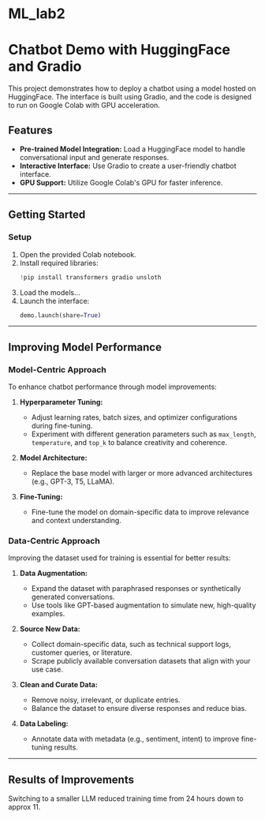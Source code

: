 # ML_lab2
# Chatbot Demo with HuggingFace and Gradio

This project demonstrates how to deploy a chatbot using a model hosted on HuggingFace. The interface is built using Gradio, and the code is designed to run on Google Colab with GPU acceleration.

## Features
- **Pre-trained Model Integration:** Load a HuggingFace model to handle conversational input and generate responses.
- **Interactive Interface:** Use Gradio to create a user-friendly chatbot interface.
- **GPU Support:** Utilize Google Colab's GPU for faster inference.

---

## Getting Started


### Setup
1. Open the provided Colab notebook.
2. Install required libraries:
   ```python
   !pip install transformers gradio unsloth
   ```
3. Load the models...
3. Launch the interface:
   ```python
   demo.launch(share=True)
   ```

---

## Improving Model Performance

### **Model-Centric Approach**
To enhance chatbot performance through model improvements:
1. **Hyperparameter Tuning:**
   - Adjust learning rates, batch sizes, and optimizer configurations during fine-tuning.
   - Experiment with different generation parameters such as `max_length`, `temperature`, and `top_k` to balance creativity and coherence.

2. **Model Architecture:**
   - Replace the base model with larger or more advanced architectures (e.g., GPT-3, T5, LLaMA).

3. **Fine-Tuning:**
   - Fine-tune the model on domain-specific data to improve relevance and context understanding.

### **Data-Centric Approach**
Improving the dataset used for training is essential for better results:
1. **Data Augmentation:**
   - Expand the dataset with paraphrased responses or synthetically generated conversations.
   - Use tools like GPT-based augmentation to simulate new, high-quality examples.

2. **Source New Data:**
   - Collect domain-specific data, such as technical support logs, customer queries, or literature.
   - Scrape publicly available conversation datasets that align with your use case.

3. **Clean and Curate Data:**
   - Remove noisy, irrelevant, or duplicate entries.
   - Balance the dataset to ensure diverse responses and reduce bias.

4. **Data Labeling:**
   - Annotate data with metadata (e.g., sentiment, intent) to improve fine-tuning results.

---

## Results of Improvements

Switching to a smaller LLM reduced training time from 24 hours down to approx 11.

